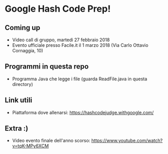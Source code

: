 # Google Hash Code Prep!

## Coming up
* Video call di gruppo, martedì 27 febbraio 2018
* Evento ufficiale presso Facile.it il 1 marzo 2018 (Via Carlo Ottavio Cornaggia, 10)

## Programmi in questa repo
* Programma Java che legge i file (guarda ReadFile.java in questa directory)

## Link utili
* Piattaforma dove allenarsi: https://hashcodejudge.withgoogle.com/

## Extra :)
* Video evento finale dell'anno scorso: https://www.youtube.com/watch?v=tqK-MPy6XCM
